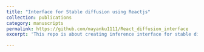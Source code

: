 ```yaml
---
title: "Interface for Stable diffusion using Reactjs"
collection: publications
category: manuscripts
permalink: https://github.com/mayanku1111/React_diffusion_interface
excerpt: 'This repo is about creating inference interface for stable diffusion model.'

---
```

